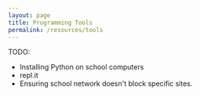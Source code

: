 ```yaml
---
layout: page
title: Programming Tools
permalink: /resources/tools
---
```



TODO:

- Installing Python on school computers
- repl.it
- Ensuring school network doesn't block specific sites.